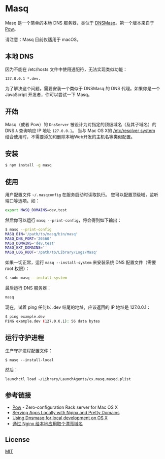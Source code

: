 # Masq


Masq 是一个简单的本地 DNS 服务器，类似于 [DNSMasq](http://www.thekelleys.org.uk/dnsmasq/doc.html)。第一个版本来自于 [Pow](https://github.com/basecamp/pow)。

请注意：Masq 目前仅适用于 macOS。

## 本地 DNS

因为不能在 /etc/hosts 文件中使用通配符，无法实现类似功能：
```
127.0.0.1 *.dev.
```
为了解决这个问题，需要安装一个类似于 DNSMasq 的 DNS 代理。如果你是一个 JavaScript 开发者，你可以尝试一下 Masq。

## 开始

Masq（或者 Pow）的 `DnsServer` 被设计为对指定的顶级域名（及其子域名）的 DNS `A` 查询响应 IP 地址 `127.0.0.1`。
当与 Mac OS X的 [/etc/resolver system](http://developer.apple.com/library/mac/#documentation/Darwin/Reference/ManPages/man5/resolver.5.html) 结合使用时，不需要添加和删除本地Web开发的主机名等类似配置。

## 安装
```bash
$ npm install -g masq
```

## 使用

用户配置文件 `~/.masqconfig` 在服务启动时读取执行。 您可以配置顶级域，监听端口等选项。如：

```bash
export MASQ_DOMAINS=dev,test
```

然后你可以运行 `masq --print-config`，将会得到如下输出：

```bash
$ masq --print-config
MASQ_BIN='/path/to/masq/bin/masq'
MASQ_DNS_PORT='20560'
MASQ_DOMAINS='dev,test'
MASQ_EXT_DOMAINS=''
MASQ_LOG_ROOT='/path/to/Library/Logs/Masq'
```

如果一切正常，运行 `masq --install-system` 来安装系统 DNS 配置文件（需要 root 权限）：
```bash
$ sudo masq --install-system
```

最后运行 DNS 服务器：
```bash
masq
```

现在，试着 ping 任何以 .dev 结尾的地址，应该返回的 IP 地址是 127.0.0.1：
```bash
$ ping example.dev
PING example.dev (127.0.0.1): 56 data bytes
```

## 运行守护进程

生产守护进程配置文件：
```
$ masq --install-local
```

然后：
```
launchctl load ~/Library/LaunchAgents/cx.masq.masqd.plist
```

## 参考链接
- [Pow](https://github.com/basecamp/pow) - Zero-configuration Rack server for Mac OS X
- [Serving Apps Locally with Nginx and Pretty Domains
](https://zaiste.net/posts/serving_apps_locally_with_nginx_and_pretty_domains/)
- [Using Dnsmasq for local development on OS X](https://passingcuriosity.com/2013/dnsmasq-dev-osx/)
- [通过 Nginx 给本地应用取个漂亮域名](http://7anshuai.js.org/blog/work/nginx-and-pretty-domains.html)

## License
[MIT](/LICENSE)

